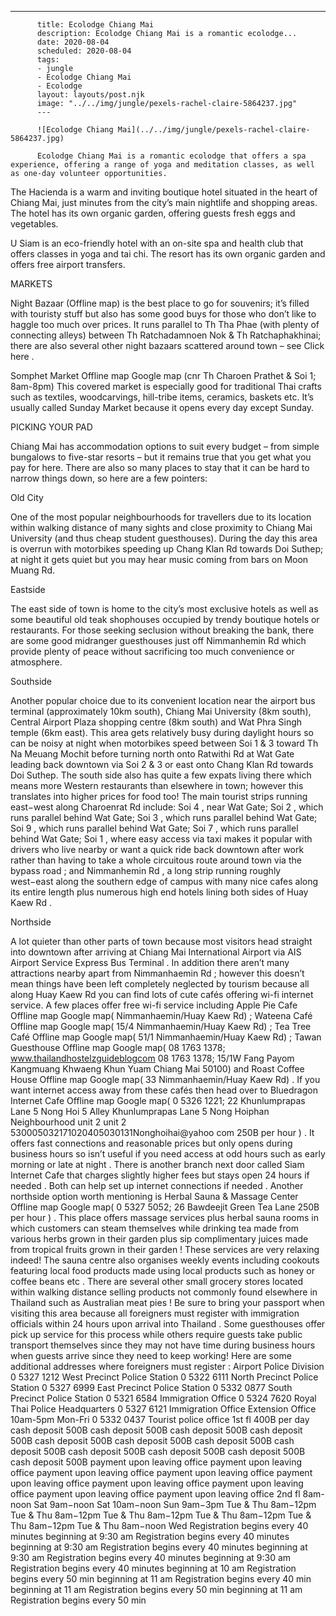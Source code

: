 ---
          title: Ecolodge Chiang Mai
          description: Ecolodge Chiang Mai is a romantic ecolodge...
          date: 2020-08-04
          scheduled: 2020-08-04
          tags:
          - jungle
          - Ecolodge Chiang Mai
          - Ecolodge
          layout: layouts/post.njk
          image: "../../img/jungle/pexels-rachel-claire-5864237.jpg"
          ---
          
          ![Ecolodge Chiang Mai](../../img/jungle/pexels-rachel-claire-5864237.jpg)
          
          Ecolodge Chiang Mai is a romantic ecolodge that offers a spa experience, offering a range of yoga and meditation classes, as well as one-day volunteer opportunities.

The Hacienda is a warm and inviting boutique hotel situated in the heart of Chiang Mai, just minutes from the city’s main nightlife and shopping areas. The hotel has its own organic garden, offering guests fresh eggs and vegetables.

U Siam is an eco-friendly hotel with an on-site spa and health club that offers classes in yoga and tai chi. The resort has its own organic garden and offers free airport transfers.


MARKETS


Night Bazaar (Offline map) is the best place to go for souvenirs; it’s filled with touristy stuff but also has some good buys for those who don’t like to haggle too much over prices. It runs parallel to Th Tha Phae (with plenty of connecting alleys) between Th Ratchadamnoen Nok & Th Ratchaphakhinai; there are also several other night bazaars scattered around town – see Click here .

Somphet Market Offline map Google map (cnr Th Charoen Prathet & Soi 1; 8am-8pm) This covered market is especially good for traditional Thai crafts such as textiles, woodcarvings, hill-tribe items, ceramics, baskets etc. It’s usually called Sunday Market because it opens every day except Sunday.


PICKING YOUR PAD


Chiang Mai has accommodation options to suit every budget – from simple bungalows to five-star resorts – but it remains true that you get what you pay for here. There are also so many places to stay that it can be hard to narrow things down, so here are a few pointers:


Old City


One of the most popular neighbourhoods for travellers due to its location within walking distance of many sights and close proximity to Chiang Mai University (and thus cheap student guesthouses). During the day this area is overrun with motorbikes speeding up Chang Klan Rd towards Doi Suthep; at night it gets quiet but you may hear music coming from bars on Moon Muang Rd.


Eastside


The east side of town is home to the city’s most exclusive hotels as well as some beautiful old teak shophouses occupied by trendy boutique hotels or restaurants. For those seeking seclusion without breaking the bank, there are some good midranger guesthouses just off Nimmanhemin Rd which provide plenty of peace without sacrificing too much convenience or atmosphere.


Southside


Another popular choice due to its convenient location near the airport bus terminal (approximately 10km south), Chiang Mai University (8km south), Central Airport Plaza shopping centre (8km south) and Wat Phra Singh temple (6km east). This area gets relatively busy during daylight hours so can be noisy at night when motorbikes speed between Soi 1 & 3 toward Th Na Meuang Mochit before turning north onto Ratwithi Rd at Wat Gate leading back downtown via Soi 2 & 3 or east onto Chang Klan Rd towards Doi Suthep. The south side also has quite a few expats living there which means more Western restaurants than elsewhere in town; however this translates into higher prices for food too! The main tourist strips running east−west along Charoenrat Rd include: Soi 4 , near Wat Gate; Soi 2 , which runs parallel behind Wat Gate; Soi 3 , which runs parallel behind Wat Gate; Soi 9 , which runs parallel behind Wat Gate; Soi 7 , which runs parallel behind Wat Gate; Soi 1 , where easy access via taxi makes it popular with drivers who live nearby or want a quick ride back downtown after work rather than having to take a whole circuitous route around town via the bypass road ; and Nimmanhemin Rd , a long strip running roughly west−east along the southern edge of campus with many nice cafes along its entire length plus numerous high end hotels lining both sides of Huay Kaew Rd .


Northside


A lot quieter than other parts of town because most visitors head straight into downtown after arriving at Chiang Mai International Airport via AIS Airport Service Express Bus Terminal . In addition there aren’t many attractions nearby apart from Nimmanhaemin Rd ; however this doesn’t mean things have been left completely neglected by tourism because all along Huay Kaew Rd you can find lots of cute cafés offering wi-fi internet service. A few places offer free wi-fi service including Apple Pie Cafe Offline map Google map( Nimmanhaemin/Huay Kaew Rd) ; Wateena Café Offline map Google map( 15/4 Nimmanhaemin/Huay Kaew Rd) ; Tea Tree Café Offline map Google map( 51/1 Nimmanhaemin/Huay Kaew Rd) ; Tawan Guesthouse Offline map Google map( 08 1763 1378; www.thailandhostelzguideblogcom 08 1763 1378; 15/1W Fang Payom Kangmuang Khwaeng Khun Yuam Chiang Mai 50100) and Roast Coffee House Offline map Google map( 33 Nimmanhaemin/Huay Kaew Rd) . If you want internet access away from these cafés then head over to Bluedragon Internet Cafe Offline map Google map( 0 5326 1221; 22 Khunlumprapas Lane 5 Nong Hoi 5 Alley Khunlumprapas Lane 5 Nong Hoiphan Neighbourhood unit 2 unit 2 530005032171020405030131Nonghoihai@yahoo com 250B per hour ) . It offers fast connections and reasonable prices but only opens during business hours so isn’t useful if you need access at odd hours such as early morning or late at night . There is another branch next door called Siam Internet Cafe that charges slightly higher fees but stays open 24 hours if needed . Both can help set up internet connections if needed . Another northside option worth mentioning is Herbal Sauna & Massage Center Offline map Google map( 0 5327 5052; 26 Bawdeejit Green Tea Lane 250B per hour ) . This place offers massage services plus herbal sauna rooms in which customers can steam themselves while drinking tea made from various herbs grown in their garden plus sip complimentary juices made from tropical fruits grown in their garden ! These services are very relaxing indeed! The sauna centre also organises weekly events including cookouts featuring local food products made using local products such as honey or coffee beans etc . There are several other small grocery stores located within walking distance selling products not commonly found elsewhere in Thailand such as Australian meat pies ! Be sure to bring your passport when visiting this area because all foreigners must register with immigration officials within 24 hours upon arrival into Thailand . Some guesthouses offer pick up service for this process while others require guests take public transport themselves since they may not have time during business hours when guests arrive since they need to keep working! Here are some additional addresses where foreigners must register : Airport Police Division 0 5327 1212 West Precinct Police Station 0 5322 6111 North Precinct Police Station 0 5327 6999 East Precinct Police Station 0 5332 0877 South Precinct Police Station 0 5321 6584 Immigration Office 0 5324 7620 Royal Thai Police Headquarters 0 5327 6121 Immigration Office Extension Office 10am-5pm Mon-Fri 0 5332 0437 Tourist police office 1st fl 400B per day cash deposit 500B cash deposit 500B cash deposit 500B cash deposit 500B cash deposit 500B cash deposit 500B cash deposit 500B cash deposit 500B cash deposit 500B cash deposit 500B cash deposit 500B cash deposit 500B payment upon leaving office payment upon leaving office payment upon leaving office payment upon leaving office payment upon leaving office payment upon leaving office payment upon leaving office payment upon leaving office payment upon leaving office 2nd fl 8am-noon Sat 9am−noon Sat 10am−noon Sun 9am−3pm Tue & Thu 8am−12pm Tue & Thu 8am−12pm Tue & Thu 8am−12pm Tue & Thu 8am−12pm Tue & Thu 8am−12pm Tue & Thu 8am−noon Wed Registration begins every 40 minutes beginning at 9:30 am Registration begins every 40 minutes beginning at 9:30 am Registration begins every 40 minutes beginning at 9:30 am Registration begins every 40 minutes beginning at 9:30 am Registration begins every 40 minutes beginning at 10 am Registration begins every 50 min beginning at 11 am Registration begins every 40 min beginning at 11 am Registration begins every 50 min beginning at 11 am Registration begins every 50 min